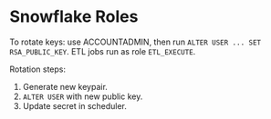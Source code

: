 # Snowflake Roles
To rotate keys: use ACCOUNTADMIN, then run `ALTER USER ... SET RSA_PUBLIC_KEY`.
ETL jobs run as role `ETL_EXECUTE`.

Rotation steps:
1) Generate new keypair.
2) `ALTER USER` with new public key.
3) Update secret in scheduler.
